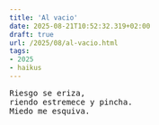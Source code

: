 ```yaml
---
title: 'Al vacio'
date: 2025-08-21T10:52:32.319+02:00
draft: true
url: /2025/08/al-vacio.html
tags:
- 2025
- haikus
---
```


<pre>
Riesgo se eriza,
riendo estremece y pincha.
Miedo me esquiva.
</pre>